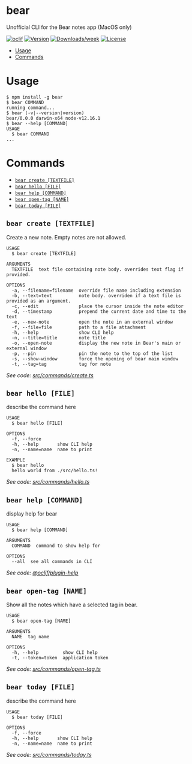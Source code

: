 bear
====

Unofficial CLI for the Bear notes app (MacOS only)

[![oclif](https://img.shields.io/badge/cli-oclif-brightgreen.svg)](https://oclif.io)
[![Version](https://img.shields.io/npm/v/bear.svg)](https://npmjs.org/package/bear)
[![Downloads/week](https://img.shields.io/npm/dw/bear.svg)](https://npmjs.org/package/bear)
[![License](https://img.shields.io/npm/l/bear.svg)](https://github.com/sloansparger/bear/blob/master/package.json)

<!-- toc -->
* [Usage](#usage)
* [Commands](#commands)
<!-- tocstop -->
# Usage
<!-- usage -->
```sh-session
$ npm install -g bear
$ bear COMMAND
running command...
$ bear (-v|--version|version)
bear/0.0.0 darwin-x64 node-v12.16.1
$ bear --help [COMMAND]
USAGE
  $ bear COMMAND
...
```
<!-- usagestop -->
# Commands
<!-- commands -->
* [`bear create [TEXTFILE]`](#bear-create-textfile)
* [`bear hello [FILE]`](#bear-hello-file)
* [`bear help [COMMAND]`](#bear-help-command)
* [`bear open-tag [NAME]`](#bear-open-tag-name)
* [`bear today [FILE]`](#bear-today-file)

## `bear create [TEXTFILE]`

Create a new note. Empty notes are not allowed.

```
USAGE
  $ bear create [TEXTFILE]

ARGUMENTS
  TEXTFILE  text file containing note body. overrides text flag if provided.

OPTIONS
  -a, --filename=filename  override file name including extension
  -b, --text=text          note body. overriden if a text file is provided as an argument.
  -c, --edit               place the cursor inside the note editor
  -d, --timestamp          prepend the current date and time to the text
  -e, --new-note           open the note in an external window
  -f, --file=file          path to a file attachment
  -h, --help               show CLI help
  -n, --title=title        note title
  -o, --open-note          display the new note in Bear's main or external window
  -p, --pin                pin the note to the top of the list
  -s, --show-window        force the opening of bear main window
  -t, --tag=tag            tag for note
```

_See code: [src/commands/create.ts](https://github.com/sloansparger/bear/blob/v0.0.0/src/commands/create.ts)_

## `bear hello [FILE]`

describe the command here

```
USAGE
  $ bear hello [FILE]

OPTIONS
  -f, --force
  -h, --help       show CLI help
  -n, --name=name  name to print

EXAMPLE
  $ bear hello
  hello world from ./src/hello.ts!
```

_See code: [src/commands/hello.ts](https://github.com/sloansparger/bear/blob/v0.0.0/src/commands/hello.ts)_

## `bear help [COMMAND]`

display help for bear

```
USAGE
  $ bear help [COMMAND]

ARGUMENTS
  COMMAND  command to show help for

OPTIONS
  --all  see all commands in CLI
```

_See code: [@oclif/plugin-help](https://github.com/oclif/plugin-help/blob/v3.0.1/src/commands/help.ts)_

## `bear open-tag [NAME]`

Show all the notes which have a selected tag in bear.

```
USAGE
  $ bear open-tag [NAME]

ARGUMENTS
  NAME  tag name

OPTIONS
  -h, --help         show CLI help
  -t, --token=token  application token
```

_See code: [src/commands/open-tag.ts](https://github.com/sloansparger/bear/blob/v0.0.0/src/commands/open-tag.ts)_

## `bear today [FILE]`

describe the command here

```
USAGE
  $ bear today [FILE]

OPTIONS
  -f, --force
  -h, --help       show CLI help
  -n, --name=name  name to print
```

_See code: [src/commands/today.ts](https://github.com/sloansparger/bear/blob/v0.0.0/src/commands/today.ts)_
<!-- commandsstop -->
